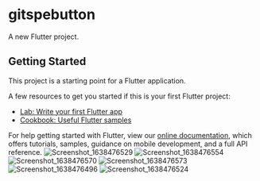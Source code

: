 # gitspebutton

A new Flutter project.

## Getting Started

This project is a starting point for a Flutter application.

A few resources to get you started if this is your first Flutter project:

- [Lab: Write your first Flutter app](https://flutter.dev/docs/get-started/codelab)
- [Cookbook: Useful Flutter samples](https://flutter.dev/docs/cookbook)

For help getting started with Flutter, view our
[online documentation](https://flutter.dev/docs), which offers tutorials,
samples, guidance on mobile development, and a full API reference.
![Screenshot_1638476529](https://user-images.githubusercontent.com/89084405/144499085-e4353229-d6be-490d-a60b-ab6ff4051836.png)
![Screenshot_1638476554](https://user-images.githubusercontent.com/89084405/144499093-cfef926e-5dec-40ce-ad74-12a9bffb7ae6.png)
![Screenshot_1638476570](https://user-images.githubusercontent.com/89084405/144499098-dbbe1308-e8df-48dd-a462-9aff381b718e.png)
![Screenshot_1638476573](https://user-images.githubusercontent.com/89084405/144499102-a7a9dccd-8a68-49b8-80a5-6e0dfa58989b.png)
![Screenshot_1638476496](https://user-images.githubusercontent.com/89084405/144499106-878bc152-ac58-45f0-a0ba-939a6a0f46ab.png)
![Screenshot_1638476524](https://user-images.githubusercontent.com/89084405/144499108-5050932e-a228-4015-a2b2-f2cb4b2eab48.png)
